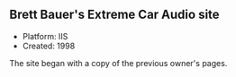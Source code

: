 ## Brett Bauer's Extreme Car Audio site
- Platform: IIS
- Created: 1998

The site began with a copy of the previous owner's pages.